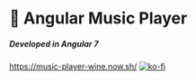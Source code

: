 # 🎵 Angular Music Player
##### Developed in Angular 7
https://music-player-wine.now.sh/
[![ko-fi](https://www.ko-fi.com/img/githubbutton_sm.svg)](https://ko-fi.com/P5P01KPPA)
